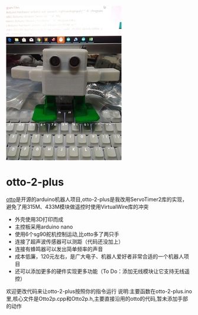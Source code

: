 ![otto-plus](media/otto-plus.jpg)

# otto-2-plus

[otto](https://www.ottodiy.com/)是开源的arduino机器人项目,otto-2-plus是我改用ServoTimer2库的实现，避免了用315M、433M模块做遥控时使用VirtualWire库的冲突
- 外壳使用3D打印而成
- 主控板采用arduino nano
- 使用6个sg90舵机控制运动,比otto多了两只手
- 连接了超声波传感器可以测距（代码还没加上）
- 连接有蜂鸣器可以发出简单频率的声音
- 成本低廉，120元左右，是广大电子、机器人爱好者非常合适的一个机器人项目
- 还可以添加更多的硬件实现更多功能（To Do：添加无线模块让它支持无线遥控）

欢迎更改代码来让otto-2-plus按照你的指令运行
说明:主要函数在otto-2-plus.ino里,核心文件是Otto2p.cpp和Otto2p.h,主要直接沿用的otto的代码,暂未添加手部的动作
